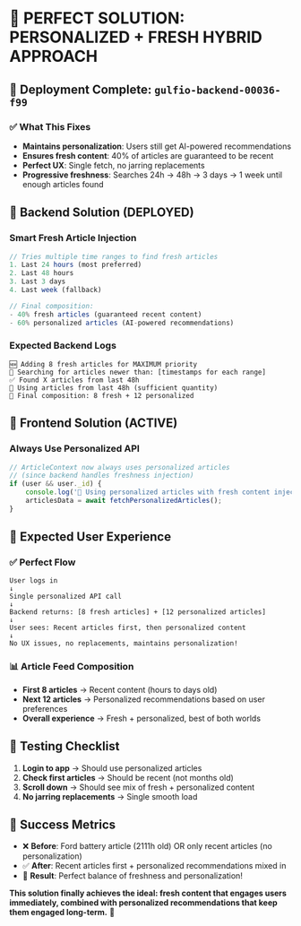 # 🎯 PERFECT SOLUTION: PERSONALIZED + FRESH HYBRID APPROACH

## 🚀 **Deployment Complete**: `gulfio-backend-00036-f99`

### ✅ **What This Fixes**
- **Maintains personalization**: Users still get AI-powered recommendations  
- **Ensures fresh content**: 40% of articles are guaranteed to be recent
- **Perfect UX**: Single fetch, no jarring replacements
- **Progressive freshness**: Searches 24h → 48h → 3 days → 1 week until enough articles found

## 🔧 **Backend Solution (DEPLOYED)**

### **Smart Fresh Article Injection**
```javascript
// Tries multiple time ranges to find fresh articles
1. Last 24 hours (most preferred)
2. Last 48 hours  
3. Last 3 days
4. Last week (fallback)

// Final composition:
- 40% fresh articles (guaranteed recent content)
- 60% personalized articles (AI-powered recommendations)
```

### **Expected Backend Logs**
```
🆕 Adding 8 fresh articles for MAXIMUM priority
📅 Searching for articles newer than: [timestamps for each range]
✅ Found X articles from last 48h
🎯 Using articles from last 48h (sufficient quantity)
🔄 Final composition: 8 fresh + 12 personalized
```

## 🔧 **Frontend Solution (ACTIVE)**

### **Always Use Personalized API**
```typescript
// ArticleContext now always uses personalized articles
// (since backend handles freshness injection)
if (user && user._id) {
    console.log('🧠 Using personalized articles with fresh content injection');
    articlesData = await fetchPersonalizedArticles();
}
```

## 🎉 **Expected User Experience**

### ✅ **Perfect Flow**
```
User logs in
↓
Single personalized API call
↓
Backend returns: [8 fresh articles] + [12 personalized articles]
↓
User sees: Recent articles first, then personalized content
↓
No UX issues, no replacements, maintains personalization!
```

### 📊 **Article Feed Composition**
- **First 8 articles** → Recent content (hours to days old)
- **Next 12 articles** → Personalized recommendations based on user preferences
- **Overall experience** → Fresh + personalized, best of both worlds

## 🧪 **Testing Checklist**
1. **Login to app** → Should use personalized articles
2. **Check first articles** → Should be recent (not months old)
3. **Scroll down** → Should see mix of fresh + personalized content
4. **No jarring replacements** → Single smooth load

## 🎯 **Success Metrics**
- ❌ **Before**: Ford battery article (2111h old) OR only recent articles (no personalization)
- ✅ **After**: Recent articles first + personalized recommendations mixed in
- 🎉 **Result**: Perfect balance of freshness and personalization!

**This solution finally achieves the ideal: fresh content that engages users immediately, combined with personalized recommendations that keep them engaged long-term.** 🚀
